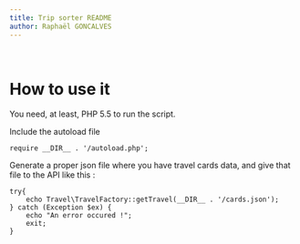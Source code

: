 ```yaml
---
title: Trip sorter README
author: Raphaël GONCALVES
---
```


 

How to use it
=============

You need, at least, PHP 5.5 to run the script.

Include the autoload file

~~~~~~~~~~~~~~~~~~~~~~~~~~~~~~~~~~~~~~~~~~~~~~~~~~~~~~~~~~~~~~~~~~~~~~~~~~~~~~~~
require __DIR__ . '/autoload.php';
~~~~~~~~~~~~~~~~~~~~~~~~~~~~~~~~~~~~~~~~~~~~~~~~~~~~~~~~~~~~~~~~~~~~~~~~~~~~~~~~

Generate a proper json file where you have travel cards data, and give that file
to the API like this :

~~~~~~~~~~~~~~~~~~~~~~~~~~~~~~~~~~~~~~~~~~~~~~~~~~~~~~~~~~~~~~~~~~~~~~~~~~~~~~~~
try{
    echo Travel\TravelFactory::getTravel(__DIR__ . '/cards.json');
} catch (Exception $ex) {
    echo "An error occured !";
    exit;
}
~~~~~~~~~~~~~~~~~~~~~~~~~~~~~~~~~~~~~~~~~~~~~~~~~~~~~~~~~~~~~~~~~~~~~~~~~~~~~~~~

 

